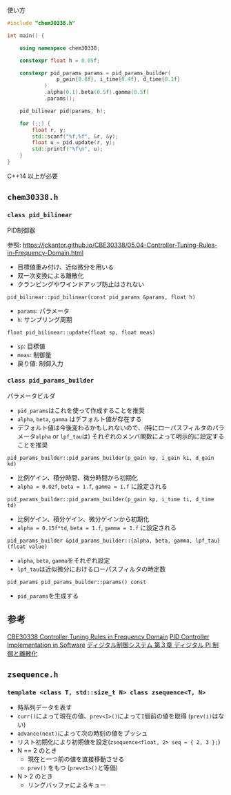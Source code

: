 使い方
```cpp
#include "chem30338.h"

int main() {

    using namespace chem30338;

    constexpr float h = 0.05f;

    constexpr pid_params params = pid_params_builder(
                p_gain{0.8f}, i_time{0.4f}, d_time{0.1f}
            )
            .alpha(0.1).beta(0.5f).gamma(0.5f)
            .params();

    pid_bilinear pid(params, h);

    for (;;) {
        float r, y;
        std::scanf("%f,%f", &r, &y);
        float u = pid.update(r, y);
        std::printf("%f\n", u);
    }
}
```
C++14 以上が必要

## `chem30338.h`

### `class pid_bilinear`
PID制御器

参照: https://jckantor.github.io/CBE30338/05.04-Controller-Tuning-Rules-in-Frequency-Domain.html

- 目標値重み付け、近似微分を用いる
- 双一次変換による離散化
- クランピングやワインドアップ防止はされない

`pid_bilinear::pid_bilinear(const pid_params &params, float h)`
- `params`: パラメータ
- `h`: サンプリング周期

`float pid_bilinear::update(float sp, float meas)`
- `sp`: 目標値
- `meas`: 制御量
- 戻り値: 制御入力

### `class pid_params_builder`
パラメータビルダ

- `pid_params`はこれを使って作成することを推奨
- `alpha`, `beta`, `gamma` はデフォルト値が存在する
- デフォルト値は今後変わるかもしれないので、(特にローパスフィルタのパラメータ`alpha` or `lpf_tau`は) それぞれのメンバ関数によって明示的に設定することを推奨

`pid_params_builder::pid_params_builder(p_gain kp, i_gain ki, d_gain kd)`

- 比例ゲイン、積分時間、微分時間から初期化
- `alpha = 0.02f`, `beta = 1.f`, `gamma = 1.f` に設定される

`pid_params_builder::pid_params_builder(p_gain kp, i_time ti, d_time td)`

- 比例ゲイン、積分ゲイン、微分ゲインから初期化
- `alpha = 0.15f*td`, `beta = 1.f`, `gamma = 1.f` に設定される

`pid_params_builder &pid_params_builder::{alpha, beta, gamma, lpf_tau}(float value)`

- `alpha`, `beta`, `gamma`をそれぞれ設定
- `lpf_tau`は近似微分におけるローパスフィルタの時定数

`pid_params pid_params_builder::params() const`
- `pid_params`を生成する

## 参考
[CBE30338 Controller Tuning Rules in Frequency Domain](https://jckantor.github.io/CBE30338/05.04-Controller-Tuning-Rules-in-Frequency-Domain.html)
[PID Controller Implementation in Software](https://www.youtube.com/watch?v=zOByx3Izf5U)
[ディジタル制御システム 第３章 ディジタル PI 制御と離散化](https://nagasaki-u.repo.nii.ac.jp/?action=repository_uri&item_id=3653&file_id=17&file_no=7&nc_session=5722c0uq7djout21sksdqpbpu6)

## `zsequence.h`

### `template <class T, std::size_t N> class zsequence<T, N>`
- 時系列データを表す
- `curr()`によって現在の値、`prev<I>()`によって`I`個前の値を取得 (`prev(i)`はない)
- `advance(next)`によって次の時刻の値をプッシュ
- リスト初期化により初期値を設定(`zsequence<float, 2> seq = { 2, 3 };`)
- N == 2 のとき
    - 現在と一つ前の値を直接移動させる
    - `prev()` をもつ (`prev<1>()`と等価)
- N > 2 のとき
    - リングバッファによるキュー

